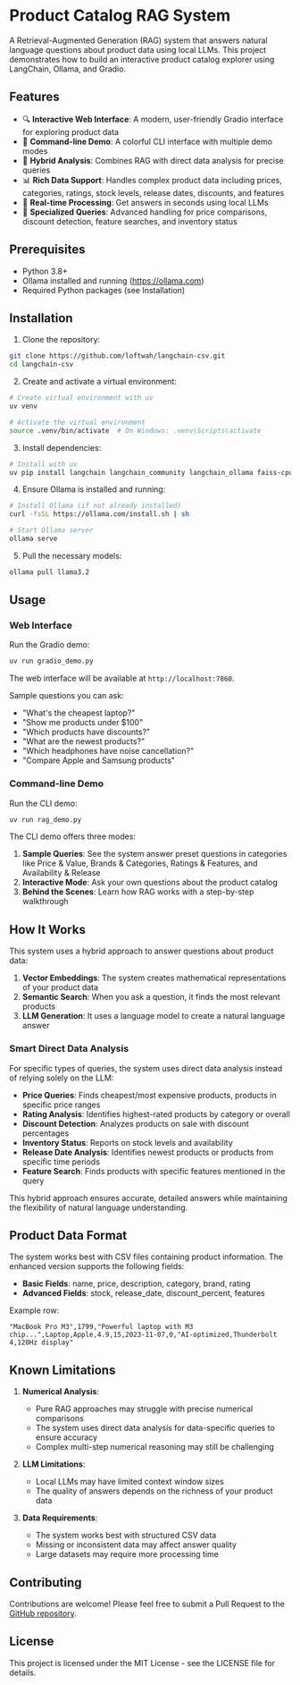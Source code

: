 # Product Catalog RAG System

A Retrieval-Augmented Generation (RAG) system that answers natural language questions about product data using local LLMs. This project demonstrates how to build an interactive product catalog explorer using LangChain, Ollama, and Gradio.

## Features

- 🔍 **Interactive Web Interface**: A modern, user-friendly Gradio interface for exploring product data
- 💬 **Command-line Demo**: A colorful CLI interface with multiple demo modes
- 🧠 **Hybrid Analysis**: Combines RAG with direct data analysis for precise queries
- 📊 **Rich Data Support**: Handles complex product data including prices, categories, ratings, stock levels, release dates, discounts, and features
- 🔄 **Real-time Processing**: Get answers in seconds using local LLMs
- 🎯 **Specialized Queries**: Advanced handling for price comparisons, discount detection, feature searches, and inventory status

## Prerequisites

- Python 3.8+
- Ollama installed and running (https://ollama.com)
- Required Python packages (see Installation)

## Installation

1. Clone the repository:

```bash
git clone https://github.com/loftwah/langchain-csv.git
cd langchain-csv
```

2. Create and activate a virtual environment:

```bash
# Create virtual environment with uv
uv venv

# Activate the virtual environment
source .venv/bin/activate  # On Windows: .venv\Scripts\activate
```

3. Install dependencies:

```bash
# Install with uv
uv pip install langchain langchain_community langchain_ollama faiss-cpu colorama gradio pandas
```

4. Ensure Ollama is installed and running:

```bash
# Install Ollama (if not already installed)
curl -fsSL https://ollama.com/install.sh | sh

# Start Ollama server
ollama serve
```

5. Pull the necessary models:

```bash
ollama pull llama3.2
```

## Usage

### Web Interface

Run the Gradio demo:

```bash
uv run gradio_demo.py
```

The web interface will be available at `http://localhost:7860`.

Sample questions you can ask:

- "What's the cheapest laptop?"
- "Show me products under $100"
- "Which products have discounts?"
- "What are the newest products?"
- "Which headphones have noise cancellation?"
- "Compare Apple and Samsung products"

### Command-line Demo

Run the CLI demo:

```bash
uv run rag_demo.py
```

The CLI demo offers three modes:

1. **Sample Queries**: See the system answer preset questions in categories like Price & Value, Brands & Categories, Ratings & Features, and Availability & Release
2. **Interactive Mode**: Ask your own questions about the product catalog
3. **Behind the Scenes**: Learn how RAG works with a step-by-step walkthrough

## How It Works

This system uses a hybrid approach to answer questions about product data:

1. **Vector Embeddings**: The system creates mathematical representations of your product data
2. **Semantic Search**: When you ask a question, it finds the most relevant products
3. **LLM Generation**: It uses a language model to create a natural language answer

### Smart Direct Data Analysis

For specific types of queries, the system uses direct data analysis instead of relying solely on the LLM:

- **Price Queries**: Finds cheapest/most expensive products, products in specific price ranges
- **Rating Analysis**: Identifies highest-rated products by category or overall
- **Discount Detection**: Analyzes products on sale with discount percentages
- **Inventory Status**: Reports on stock levels and availability
- **Release Date Analysis**: Identifies newest products or products from specific time periods
- **Feature Search**: Finds products with specific features mentioned in the query

This hybrid approach ensures accurate, detailed answers while maintaining the flexibility of natural language understanding.

## Product Data Format

The system works best with CSV files containing product information. The enhanced version supports the following fields:

- **Basic Fields**: name, price, description, category, brand, rating
- **Advanced Fields**: stock, release_date, discount_percent, features

Example row:

```
"MacBook Pro M3",1799,"Powerful laptop with M3 chip...",Laptop,Apple,4.9,15,2023-11-07,0,"AI-optimized,Thunderbolt 4,120Hz display"
```

## Known Limitations

1. **Numerical Analysis**:

   - Pure RAG approaches may struggle with precise numerical comparisons
   - The system uses direct data analysis for data-specific queries to ensure accuracy
   - Complex multi-step numerical reasoning may still be challenging

2. **LLM Limitations**:

   - Local LLMs may have limited context window sizes
   - The quality of answers depends on the richness of your product data

3. **Data Requirements**:
   - The system works best with structured CSV data
   - Missing or inconsistent data may affect answer quality
   - Large datasets may require more processing time

## Contributing

Contributions are welcome! Please feel free to submit a Pull Request to the [GitHub repository](https://github.com/loftwah/langchain-csv).

## License

This project is licensed under the MIT License - see the LICENSE file for details.
